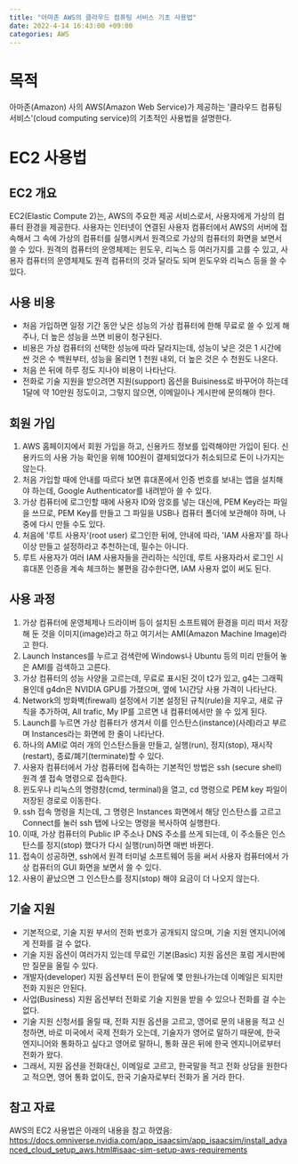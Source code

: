 ```yaml
---
title: "아마존 AWS의 클라우드 컴퓨팅 서비스 기초 사용법"
date: 2022-4-14 16:43:00 +09:00
categories: AWS
---
```


# 목적
아마존(Amazon) 사의 AWS(Amazon Web Service)가 제공하는 '클라우드 컴퓨팅 서비스'(cloud computing service)의 기초적인 사용법을 설명한다.

# EC2 사용법
## EC2 개요
EC2(Elastic Compute 2)는, AWS의 주요한 제공 서비스로서, 사용자에게 가상의 컴퓨터 환경을 제공한다.
사용자는 인터넷이 연결된 사용자 컴퓨터에서 AWS의 서버에 접속해서 그 속에 가상의 컴퓨터를 실행시켜서 원격으로 가상의 컴퓨터의 화면을 보면서 쓸 수 있다.
원격의 컴퓨터의 운영체제는 윈도우, 리눅스 등 여러가지를 고를 수 있고, 사용자 컴퓨터의 운영체제도 원격 컴퓨터의 것과 달라도 되며 윈도우와 리눅스 등을 쓸 수 있다.

## 사용 비용
- 처음 가입하면 일정 기간 동안 낮은 성능의 가상 컴퓨터에 한해 무료로 쓸 수 있게 해주나, 더 높은 성능을 쓰면 비용이 청구된다.
- 비용은 가상 컴퓨터의 선택한 성능에 따라 달라지는데, 성능이 낮은 것은 1 시간에 싼 것은 수 백원부터, 성능을 올리면 1 천원 내외, 더 높은 것은 수 천원도 나온다.
- 처음 쓴 뒤에 하루 정도 지나야 비용이 나타난다.
- 전화로 기술 지원을 받으려면 지원(support) 옵션을 Buisiness로 바꾸어야 하는데 1달에 약 10만원 정도이고, 그렇지 않으면, 이메일이나 게시판에 문의해야 한다.

## 회원 가입
1. AWS 홈페이지에서 회원 가입을 하고, 신용카드 정보를 입력해야만 가입이 된다. 신용카드의 사용 가능 확인을 위해 100원이 결제되었다가 취소되므로 돈이 나가지는 않는다.
2. 처음 가입할 때에 안내를 따르다 보면 휴대폰에서 인증 번호를 보내는 앱을 설치해야 하는데, Google Authenticator를 내려받아 쓸 수 있다.
3. 가상 컴퓨터에 로그인할 때에 사용자 ID와 암호를 넣는 대신에, PEM Key라는 파일을 쓰므로, PEM Key를 만들고 그 파일을 USB나 컴퓨터 폴더에 보관해야 하며, 나중에 다시 만들 수도 있다.
4. 처음에 '루트 사용자'(root user) 로그인한 뒤에, 안내에 따라, 'IAM 사용자'를 하나 이상 만들고 설정하라고 추천하는데, 필수는 아니다.
5. 루트 사용자가 여러 IAM 사용자들을 관리하는 식인데, 루트 사용자라서 로그인 시 휴대폰 인증을 계속 체크하는 불편을 감수한다면, IAM 사용자 없이 써도 된다.

## 사용 과정
1. 가상 컴퓨터에 운영체제나 드라이버 등이 설치된 소프트웨어 환경을 미리 떠서 저장해 둔 것을 이미지(image)라고 하고 여기서는 AMI(Amazon Machine Image)라고 한다.
2. Launch Instances를 누르고 검색란에 Windows나 Ubuntu 등의 미리 만들어 놓은 AMI를 검색하고 고른다.
3. 가상 컴퓨터의 성능 사양을 고르는데, 무료로 표시된 것이 t2가 있고, g4는 그래픽용인데 g4dn은 NVIDIA GPU를 가졌으며, 옆에 1시간당 사용 가격이 나타난다.
4. Network의 방화벽(firewall) 설정에서 기본 설정된 규칙(rule)을 지우고, 새로 규칙을 추가하여, All trafic, My IP를 고르면 내 컴퓨터에서만 쓸 수 있게 된다.
5. Launch를 누르면 가상 컴퓨터가 생겨서 이를 인스탄스(instance)(사례)라고 부르며 Instances라는 화면에 한 줄이 나타난다.
6. 하나의 AMI로 여러 개의 인스탄스들을 만들고, 실행(run), 정지(stop), 재시작(restart), 종료/폐기(terminate)할 수 있다.
7. 사용자 컴퓨터에서 가상 컴퓨터에 접속하는 기본적인 방법은 ssh (secure shell) 원격 셸 접속 명령으로 접속한다.
8. 윈도우나 리눅스의 명령창(cmd, terminal)을 열고, cd 명령으로 PEM key 파일이 저장된 경로로 이동한다.
9. ssh 접속 명령을 치는데, 그 명령은 Instances 화면에서 해당 인스탄스를 고르고 Connect를 눌러 ssh 탭에 나오는 명령을 복사하여 실행한다.
10. 이때, 가상 컴퓨터의 Public IP 주소나 DNS 주소를 쓰게 되는데, 이 주소들은 인스탄스를 정지(stop) 했다가 다시 실행(run)하면 매번 바뀐다.
11. 접속이 성공하면, ssh에서 원격 터미널 소프트웨어 등을 써서 사용자 컴퓨터에서 가상 컴퓨터의 GUI 화면을 보면서 쓸 수 있다.
12. 사용이 끝났으면 그 인스탄스를 정지(stop) 해야 요금이 더 나오지 않는다.

## 기술 지원
- 기본적으로, 기술 지원 부서의 전화 번호가 공개되지 않으며, 기술 지원 엔지니어에게 전화를 걸 수 없다.
- 기술 지원 옵션이 여러가지 있는데 무료인 기본(Basic) 지원 옵션은 포럼 게시판에만 질문을 올릴 수 있다.
- 개발자(developer) 지원 옵션부터 돈이 한달에 몇 만원나가는데 이메일은 되지만 전화 지원은 안된다.
- 사업(Business) 지원 옵션부터 전화로 기술 지원을 받을 수 있으나 전화를 걸 수는 없다.
- 기술 지원 신청서를 올릴 때, 전화 지원 옵션을 고르고, 영어로 문의 내용을 적고 신청하면, 바로 미국에서 국제 전화가 오는데,
  기술자가 영어로 말하기 때문에, 한국 엔지니어와 통화하고 싶다고 영어로 말하니, 통화 끊은 뒤에 한국 엔지니어로부터 전화가 왔다.
- 그래서, 지원 옵션을 전화대신, 이메일로 고르고, 한국말을 적고 전화 상담을 원한다고 적으면, 영어 통화 없이도, 한국 기술자로부터 전화가 올 거라 한다.


## 참고 자료
AWS의 EC2 사용법은 아래의 내용을 참고 하였음:
https://docs.omniverse.nvidia.com/app_isaacsim/app_isaacsim/install_advanced_cloud_setup_aws.html#isaac-sim-setup-aws-requirements
